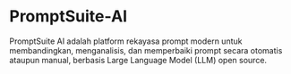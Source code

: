 # PromptSuite-AI
PromptSuite AI adalah platform rekayasa prompt modern untuk membandingkan, menganalisis, dan memperbaiki prompt secara otomatis ataupun manual, berbasis Large Language Model (LLM) open source.
